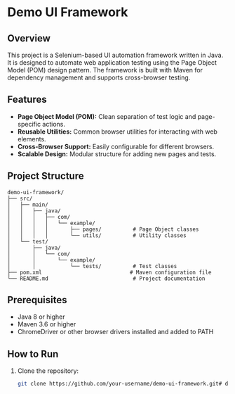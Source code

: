 # Demo UI Framework

## Overview
This project is a Selenium-based UI automation framework written in Java. It is designed to automate web application testing using the Page Object Model (POM) design pattern. The framework is built with Maven for dependency management and supports cross-browser testing.

## Features
- **Page Object Model (POM):** Clean separation of test logic and page-specific actions.
- **Reusable Utilities:** Common browser utilities for interacting with web elements.
- **Cross-Browser Support:** Easily configurable for different browsers.
- **Scalable Design:** Modular structure for adding new pages and tests.

## Project Structure
    demo-ui-framework/
    ├── src/
    │   ├── main/
    │   │   ├── java/
    │   │   │   ├── com/
    │   │   │   │   └── example/
    │   │   │   │       ├── pages/          # Page Object classes
    │   │   │   │       └── utils/          # Utility classes
    │   └── test/
    │       ├── java/
    │       │   └── com/
    │       │       └── example/
    │       │           └── tests/          # Test classes
    ├── pom.xml                            # Maven configuration file
    └── README.md                           # Project documentation
## Prerequisites
- Java 8 or higher
- Maven 3.6 or higher
- ChromeDriver or other browser drivers installed and added to PATH

## How to Run
1. Clone the repository:
   ```bash
   git clone https://github.com/your-username/demo-ui-framework.git# demo-ui-framework